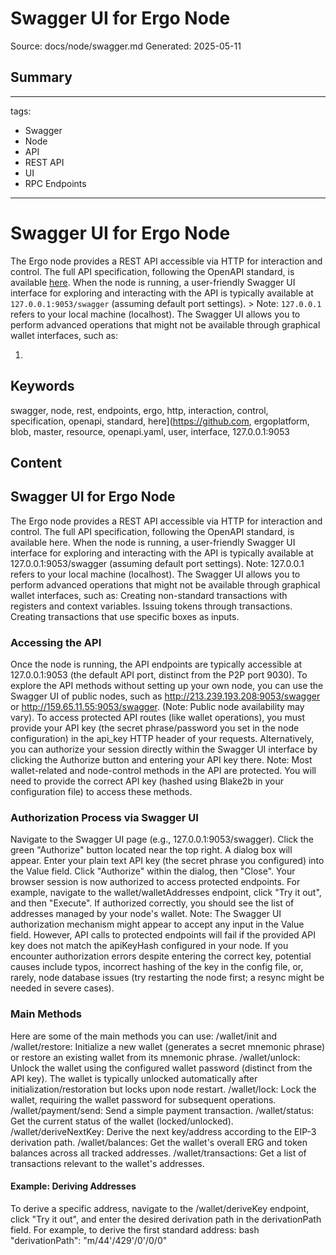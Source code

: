 # Swagger UI for Ergo Node
Source: docs/node/swagger.md
Generated: 2025-05-11

## Summary
---
tags:
  - Swagger
  - Node
  - API
  - REST API
  - UI
  - RPC Endpoints
---

# Swagger UI for Ergo Node

The Ergo node provides a REST API accessible via HTTP for interaction and control. The full API specification, following the OpenAPI standard, is available [here](https://github.com/ergoplatform/ergo/blob/master/src/main/resources/api/openapi.yaml). When the node is running, a user-friendly Swagger UI interface for exploring and interacting with the API is typically available at `127.0.0.1:9053/swagger` (assuming default port settings). > Note: `127.0.0.1` refers to your local machine (localhost). The Swagger UI allows you to perform advanced operations that might not be available through graphical wallet interfaces, such as:

1.

## Keywords
swagger, node, rest, endpoints, ergo, http, interaction, control, specification, openapi, standard, here](https://github.com, ergoplatform, blob, master, resource, openapi.yaml, user, interface, 127.0.0.1:9053

## Content
## Swagger UI for Ergo Node
The Ergo node provides a REST API accessible via HTTP for interaction and control. The full API specification, following the OpenAPI standard, is available here. When the node is running, a user-friendly Swagger UI interface for exploring and interacting with the API is typically available at 127.0.0.1:9053/swagger (assuming default port settings).
Note: 127.0.0.1 refers to your local machine (localhost).
The Swagger UI allows you to perform advanced operations that might not be available through graphical wallet interfaces, such as:
Creating non-standard transactions with registers and context variables.
Issuing tokens through transactions.
Creating transactions that use specific boxes as inputs.

### Accessing the API
Once the node is running, the API endpoints are typically accessible at 127.0.0.1:9053 (the default API port, distinct from the P2P port 9030).
To explore the API methods without setting up your own node, you can use the Swagger UI of public nodes, such as http://213.239.193.208:9053/swagger or http://159.65.11.55:9053/swagger. (Note: Public node availability may vary).
To access protected API routes (like wallet operations), you must provide your API key (the secret phrase/password you set in the node configuration) in the api_key HTTP header of your requests. Alternatively, you can authorize your session directly within the Swagger UI interface by clicking the Authorize button and entering your API key there.
Note: Most wallet-related and node-control methods in the API are protected. You will need to provide the correct API key (hashed using Blake2b in your configuration file) to access these methods.

### Authorization Process via Swagger UI
Navigate to the Swagger UI page (e.g., 127.0.0.1:9053/swagger).
Click the green "Authorize" button located near the top right.
A dialog box will appear. Enter your plain text API key (the secret phrase you configured) into the Value field.
Click "Authorize" within the dialog, then "Close".
Your browser session is now authorized to access protected endpoints.
For example, navigate to the wallet/walletAddresses endpoint, click "Try it out", and then "Execute". If authorized correctly, you should see the list of addresses managed by your node's wallet.
Note: The Swagger UI authorization mechanism might appear to accept any input in the Value field. However, API calls to protected endpoints will fail if the provided API key does not match the apiKeyHash configured in your node. If you encounter authorization errors despite entering the correct key, potential causes include typos, incorrect hashing of the key in the config file, or, rarely, node database issues (try restarting the node first; a resync might be needed in severe cases).

### Main Methods
Here are some of the main methods you can use:
/wallet/init and /wallet/restore: Initialize a new wallet (generates a secret mnemonic phrase) or restore an existing wallet from its mnemonic phrase.
/wallet/unlock: Unlock the wallet using the configured wallet password (distinct from the API key). The wallet is typically unlocked automatically after initialization/restoration but locks upon node restart.
/wallet/lock: Lock the wallet, requiring the wallet password for subsequent operations.
/wallet/payment/send: Send a simple payment transaction.
/wallet/status: Get the current status of the wallet (locked/unlocked).
/wallet/deriveNextKey: Derive the next key/address according to the EIP-3 derivation path.
/wallet/balances: Get the wallet's overall ERG and token balances across all tracked addresses.
/wallet/transactions: Get a list of transactions relevant to the wallet's addresses.

#### Example: Deriving Addresses
To derive a specific address, navigate to the /wallet/deriveKey endpoint, click "Try it out", and enter the desired derivation path in the derivationPath field. For example, to derive the first standard address:
bash
"derivationPath": "m/44'/429'/0'/0/0"
